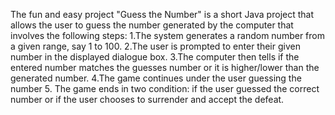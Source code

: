 The fun and easy project "Guess the Number" is a short Java project that allows the user to guess the number generated by the computer that involves the following steps: 
1.The system generates a random number from a given range, say 1 to 100. 
2.The user is prompted to enter their given number in the displayed dialogue box. 
3.The computer then tells if the entered number matches the guesses number or it is higher/lower than the generated number. 
4.The game continues under the user guessing the number
5. The game ends in two condition: if the user guessed the correct number or if the user chooses to surrender and accept the defeat.
